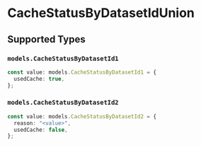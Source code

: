 # CacheStatusByDatasetIdUnion


## Supported Types

### `models.CacheStatusByDatasetId1`

```typescript
const value: models.CacheStatusByDatasetId1 = {
  usedCache: true,
};
```

### `models.CacheStatusByDatasetId2`

```typescript
const value: models.CacheStatusByDatasetId2 = {
  reason: "<value>",
  usedCache: false,
};
```

